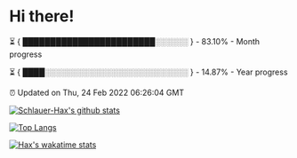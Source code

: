 # Hi there!

⏳ { ████████████████████████░░░░░░ } - 83.10% - Month progress

⏳ { ████░░░░░░░░░░░░░░░░░░░░░░░░░░ } - 14.87% - Year progress

⏰ Updated on Thu, 24 Feb 2022 06:26:04 GMT


[![Schlauer-Hax's github stats](https://github-readme-stats.vercel.app/api?username=Schlauer-Hax&show_icons=true&theme=dark&count_private=true)](https://github.com/Schlauer-Hax)


[![Top Langs](https://github-readme-stats.vercel.app/api/top-langs/?username=Schlauer-Hax&layout=compact&theme=dark)](https://github.com/Schlauer-Hax?tab=repositories)


[![Hax's wakatime stats](https://github-readme-stats.vercel.app/api/wakatime?username=Hax&theme=dark)](https://wakatime.com/@Hax)

